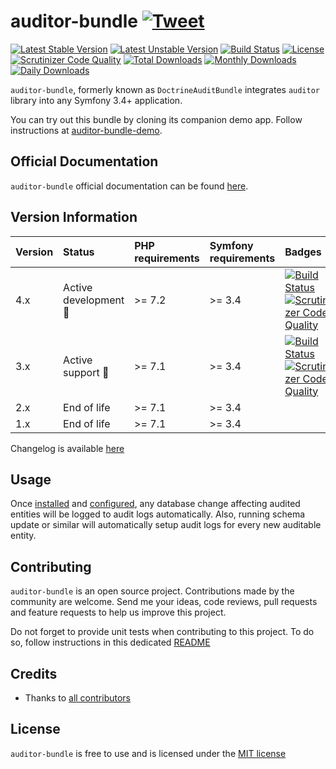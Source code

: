 # auditor-bundle [![Tweet](https://img.shields.io/twitter/url/http/shields.io.svg?style=social)](https://twitter.com/intent/tweet?text=Create%20audit%20logs%20for%20all%20Doctrine%20ORM%20database%20related%20changes%20with%20DoctrineAuditBundle.&url=https://github.com/DamienHarper/auditor-bundle&hashtags=auditor-bundle)
[![Latest Stable Version](https://poser.pugx.org/damienharper/auditor-bundle/v/stable)](https://packagist.org/packages/damienharper/auditor-bundle)
[![Latest Unstable Version](https://poser.pugx.org/damienharper/auditor-bundle/v/unstable)](https://packagist.org/packages/damienharper/auditor-bundle)
[![Build Status](https://travis-ci.com/DamienHarper/auditor-bundle.svg?branch=master)](https://travis-ci.com/DamienHarper/auditor-bundle)
[![License](https://poser.pugx.org/damienharper/auditor-bundle/license)](https://packagist.org/packages/damienharper/auditor-bundle)
[![Scrutinizer Code Quality](https://scrutinizer-ci.com/g/DamienHarper/auditor-bundle/badges/quality-score.png?b=master)](https://scrutinizer-ci.com/g/DamienHarper/auditor-bundle/?branch=master)
[![Total Downloads](https://poser.pugx.org/damienharper/auditor-bundle/downloads)](https://packagist.org/packages/damienharper/auditor-bundle)
[![Monthly Downloads](https://poser.pugx.org/damienharper/auditor-bundle/d/monthly)](https://packagist.org/packages/damienharper/auditor-bundle)
[![Daily Downloads](https://poser.pugx.org/damienharper/auditor-bundle/d/daily)](https://packagist.org/packages/damienharper/auditor-bundle)

`auditor-bundle`, formerly known as `DoctrineAuditBundle` integrates `auditor` library into any Symfony 3.4+ application.

You can try out this bundle by cloning its companion demo app. 
Follow instructions at [auditor-bundle-demo](https://github.com/DamienHarper/auditor-bundle-demo).


## Official Documentation
`auditor-bundle` official documentation can be found [here](doc/00-index.md).


## Version Information
 Version   | Status                      | PHP requirements | Symfony requirements | Badges
:----------|:----------------------------|:-----------------|:---------------------|:-----------
 4.x       | Active development :rocket: | >= 7.2           | >= 3.4               | [![Build Status](https://travis-ci.com/DamienHarper/auditor-bundle.svg?branch=master)](https://travis-ci.com/DamienHarper/auditor-bundle) [![Scrutinizer Code Quality](https://scrutinizer-ci.com/g/DamienHarper/auditor-bundle/badges/quality-score.png?b=master)](https://scrutinizer-ci.com/g/DamienHarper/auditor-bundle/?branch=master)
 3.x       | Active support :rocket:     | >= 7.1           | >= 3.4               | [![Build Status](https://travis-ci.com/DamienHarper/auditor-bundle.svg?branch=3.x)](https://travis-ci.com/DamienHarper/auditor-bundle) [![Scrutinizer Code Quality](https://scrutinizer-ci.com/g/DamienHarper/auditor-bundle/badges/quality-score.png?b=3.x)](https://scrutinizer-ci.com/g/DamienHarper/auditor-bundle/?branch=3.x)
 2.x       | End of life                 | >= 7.1           | >= 3.4               |
 1.x       | End of life                 | >= 7.1           | >= 3.4               |

Changelog is available [here](CHANGELOG.md)


## Usage
Once [installed](doc/11-installation.md) and [configured](doc/20-general-configuration.md), any database change 
affecting audited entities will be logged to audit logs automatically.
Also, running schema update or similar will automatically setup audit logs for every 
new auditable entity.


## Contributing
`auditor-bundle` is an open source project. Contributions made by the community are welcome. 
Send me your ideas, code reviews, pull requests and feature requests to help us improve this project.

Do not forget to provide unit tests when contributing to this project. 
To do so, follow instructions in this dedicated [README](tests/README.md)


## Credits
- Thanks to [all contributors](https://github.com/DamienHarper/auditor-bundle/graphs/contributors)


## License
`auditor-bundle` is free to use and is licensed under the [MIT license](http://www.opensource.org/licenses/mit-license.php)
